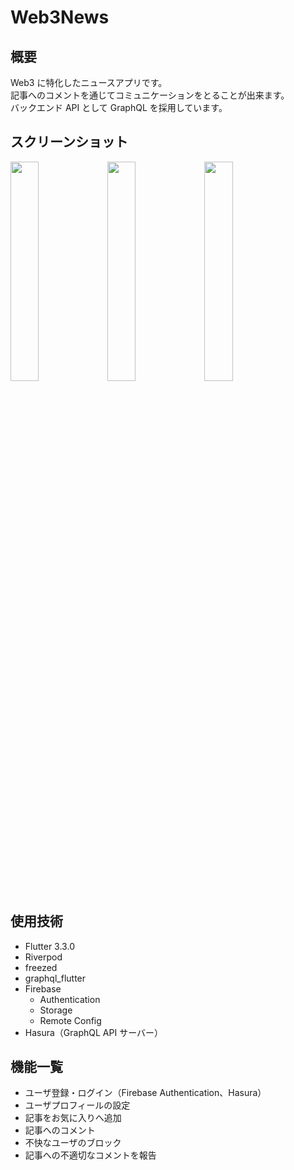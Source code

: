 # Web3News

## 概要

Web3 に特化したニュースアプリです。  
記事へのコメントを通じてコミュニケーションをとることが出来ます。  
バックエンド API として GraphQL を採用しています。

## スクリーンショット

<p>
<img src="https://user-images.githubusercontent.com/592846/192914165-96a9903f-0507-4b34-8ddc-62fbe01e2c9c.png" width="30%" />
<img src="https://user-images.githubusercontent.com/592846/192914172-f56e7e0b-078d-43fd-a198-a2fd787769f3.png" width="30%" />
<img src="https://user-images.githubusercontent.com/592846/192914178-3fdfddfe-d701-4052-87f6-3a89540a59c3.png" width="30%" />
</p>

## 使用技術

- Flutter 3.3.0
- Riverpod
- freezed
- graphql_flutter
- Firebase
  - Authentication
  - Storage
  - Remote Config
- Hasura（GraphQL API サーバー）

## 機能一覧

- ユーザ登録・ログイン（Firebase Authentication、Hasura）
- ユーザプロフィールの設定
- 記事をお気に入りへ追加
- 記事へのコメント
- 不快なユーザのブロック
- 記事への不適切なコメントを報告
